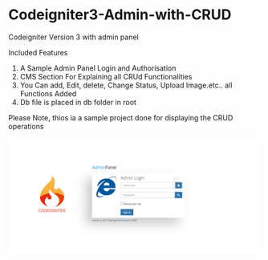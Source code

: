 # Codeigniter3-Admin-with-CRUD

Codeigniter Version 3 with admin panel

Included Features

1) A Sample Admin Panel Login and Authorisation
2) CMS Section For Explaining all CRUd Functionalities
3) You Can add, Edit, delete, Change Status, Upload Image.etc.. all Functions Added
4) Db file is placed in db folder in root

Please Note, thios ia a sample project done for displaying the CRUD operations

<img src="preview.jpg">
